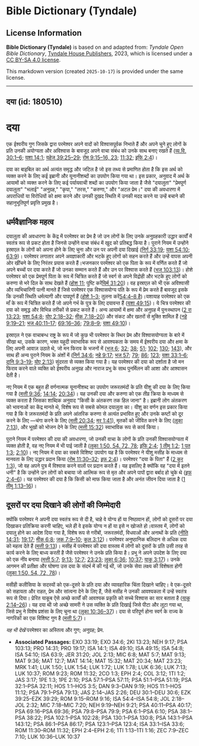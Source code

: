 # Bible Dictionary (Tyndale)

## License Information

**Bible Dictionary (Tyndale)** is based on and adapted from: _Tyndale Open Bible Dictionary_, [Tyndale House Publishers](https://tyndaleopenresources.com/), 2023, which is licensed under a [CC BY-SA 4.0 license](https://creativecommons.org/licenses/by-sa/4.0/legalcode.en).

This markdown version (created `2025-10-17`) is provided under the same license.



--------------------------------

## दया (id: 180510)

दया
===

एक ईश्वरीय गुण जिसके द्वारा परमेश्वर अपने वादों को विश्वासपूर्वक निभाते हैं और अपने चुने हुए लोगों के प्रति उनकी अयोग्यता और अविश्वास के बावजूद अपने वाचा संबंध को उनके साथ बनाए रखते हैं ([व्य.वि. 30:1–6](https://ref.ly/Deut30:1-Deut30:6); [यशा 14:1](https://ref.ly/Isa14:1); [यहेज 39:25–29](https://ref.ly/Ezek39:25-Ezek39:29); [रोम 9:15–16, 23](https://ref.ly/Rom9:15-Rom9:16); [11:32](https://ref.ly/Rom11:32); [इफि 2:4](https://ref.ly/Eph2:4))। 

दया का बाइबिल का अर्थ अत्यंत समृद्ध और जटिल है जो इस तथ्य से प्रमाणित होता है कि इस अर्थ को व्यक्त करने के लिए कई इब्रानी और यूनानीशब्दों का उपयोग किया गया था। इस प्रकार, अनुवाद में अर्थ के आयामों को व्यक्त करने के लिए कई पर्यायवाची शब्दों का उपयोग किया जाता है जैसे "दयालुता" "प्रेमपूर्ण दयालुता" "भलाई" "अनुग्रह," "कृपा," "तरस," "करुणा," और "अटल प्रेम।" दया की अवधारणा में अपराधियों या विरोधियों को क्षमा करने और उनकी दुखद स्थिति में उनकी मदद करने या उन्हें बचाने की सहानुभूतिपूर्ण प्रवृत्ति प्रमुख है।

धर्मवैज्ञानिक महत्व
-------------------

दयालुता की अवधारणा के केंद्र में परमेश्वर का प्रेम है जो उन लोगों के लिए उनके अनुग्रहकारी उद्धार कार्यों में स्वतंत्र रूप से प्रकट होता है जिनसे उन्होंने वाचा संबंध में खुद को प्रतिबद्ध किया है। पुराने नियम में उन्होंने इस्राएल के लोगों को अपना होने के लिए चुना और उन पर अपनी दया दिखाई ([निर्ग 33:19](https://ref.ly/Exod33:19); [यशा 54:10](https://ref.ly/Isa54:10); [63:9](https://ref.ly/Isa63:9))। परमेश्वर लगातार अपने अवज्ञाकारी और भटके हुए लोगों को सहन करते हैं और उन्हें वापस अपनी ओर खींचने के लिए निरंतर प्रयास करते हैं।भजनकार परमेश्वर को एक पिता के रूप में वर्णित करते हैं जो अपने बच्चों पर दया करते हैं जो उनका सम्मान करते हैं और उन पर विश्वास करते हैं ([भज 103:13](https://ref.ly/Ps103:13))। होशे परमेश्वर को एक प्रेमपूर्ण पिता के रूप में चित्रित करते हैं जो स्वर्ग से अपने विद्रोही और भटके हुए लोगों को करुणा से भरे दिल के साथ देखते हैं ([होश 11](https://ref.ly/Hos11:1-Hos11:12); पुष्टि करें[यिर्म 31:20](https://ref.ly/Jer31:20))। वह इस्राएल को भी एक अविश्वासी और व्यभिचारिणी पत्नी मानते हैं जिसे परमेश्वर एक विश्वासयोग्य पति के रूप में प्रेम करते हैं बावजूद इसके कि उनकी स्थिति धर्मत्यागी और पापपूर्ण हैं ([होशे 1–3](https://ref.ly/Hos1:1-Hos3:5); तुलना करें[54:4–8 है](https://ref.ly/Isa54:4-Isa54:8))।यशायाह परमेश्वर को एक माँ के रूप में चित्रित करते हैं जो अपने गर्भ के पुत्र के लिए दयावन्त हैं ([यशा 49:15](https://ref.ly/Isa49:15))। ये चित्र परमेश्वर की दया को समृद्ध और विभिन्न तरीकों से प्रकट करते हैं। अन्य आयामों में क्षमा और अनुग्रह में पुनःस्थापन ([2 रा 13:23](https://ref.ly/2Kgs13:23); [यशा 54:8](https://ref.ly/Isa54:8); [योए 2:18–32](https://ref.ly/Joel2:18-Joel2:32); [मीक 7:18–20](https://ref.ly/Mic7:18-Mic7:20)) और संकट और खतरों से मुक्ति शामिल हैं ([नहे 9:19–21](https://ref.ly/Neh9:19-Neh9:21); [भज 40:11–17](https://ref.ly/Ps40:11-Ps40:17); [69:16–36](https://ref.ly/Ps69:16-Ps69:36); [79:8–9](https://ref.ly/Ps79:8-Ps79:9); [यशा 49:10](https://ref.ly/Isa49:10))।

इस्राएल ने एक वाचाबन्ध राष्ट्र के रूप में जो कुछ भी परमेश्वर के स्थिर प्रेम और विश्वासयोग्यता के बारे में सीखा था, उसके कारण, भक्त यहूदी स्वाभाविक रूप से आवश्यकता के समय में ईश्वरीय दया और क्षमा के लिए अपनी आवाज़ उठाते थे, जो मन फिराव के भजनों में ([भज 6](https://ref.ly/Ps6:1-Ps6:10); [32](https://ref.ly/Ps32:1-Ps32:11); [38](https://ref.ly/Ps38:1-Ps38:22); [51](https://ref.ly/Ps51:1-Ps51:19); [102](https://ref.ly/Ps102:1-Ps102:28); [130](https://ref.ly/Ps130:1-Ps130:8); [143](https://ref.ly/Ps143:1-Ps143:12)), और साथ ही अन्य पुराने नियम के अंशों में ([निर्ग 34:6](https://ref.ly/Exod34:6); [नहे 9:17](https://ref.ly/Neh9:17); [भज 57](https://ref.ly/Ps57:1-Ps57:11); [79](https://ref.ly/Ps79:1-Ps79:13); [86](https://ref.ly/Ps86:1-Ps86:17); [123](https://ref.ly/Ps123:1-Ps123:4); [यशा 33:1–6](https://ref.ly/Isa33:1-Isa33:6); [दानि 9:3–19](https://ref.ly/Dan9:3-Dan9:19); [योए 2:13](https://ref.ly/Joel2:13)) सुंदरता से व्यक्त किया गया है। यह परमेश्वर की दया को दर्शाता है जो मन फिराव करने वाले व्यक्ति को ईश्वरीय अनुग्रह और नाराज प्रभु के साथ पुनर्मिलन की आशा और आश्वासन देती है।

नए नियम में एक बहुत ही वर्णनात्मक यूनानीशब्द का उपयोग जरूरतमंदों के प्रति यीशु की दया के लिए किया गया है ([मत्ती 9:36](https://ref.ly/Matt9:36); [14:14](https://ref.ly/Matt14:14); [20:34](https://ref.ly/Matt20:34))। यह उनकी दया और करुणा को एक तीव्र क्रिया के माध्यम से व्यक्त करता है जिसका शाब्दिक अनुवाद "किसी के अंतकरण तक हिल जाना" है। इब्रानी लोग अंतकरण को भावनाओं का केंद्र मानते थे, विशेष रूप से सबसे कोमल दयालुता का। यीशु का वर्णन इस प्रकार किया गया है कि वे ज़रूरतमंदों के प्रति अपने आंतरिक करुणा से अत्यंत प्रभावित हुए और उनके कष्टों को दूर करने के लिए —चंगा करने के लिए ([मत्ती 20:34](https://ref.ly/Matt20:34); [मर 1:41](https://ref.ly/Mark1:41)), मृतकों को जीवित करने के लिए ([लूका 7:13](https://ref.ly/Luke7:13)), और भूखों को भोजन देने के लिए ([मत्ती 15:32](https://ref.ly/Matt15:32)) स्वाभाविक रूप से कार्य किया।

पुराने नियम में परमेश्वर की दया की अवधारणा, जो उनकी वाचा के लोगों के प्रति उनकी विश्वासयोग्यता में व्यक्त होती है, वह नए नियम में भी पाई जाती है ([लूका 1:50, 54, 72, 78](https://ref.ly/Luke1:50); [इफि 2:4](https://ref.ly/Eph2:4); [1 तीमु 1:2](https://ref.ly/1Tim1:2); [1 पत 1:3](https://ref.ly/1Pet1:3); [2:10](https://ref.ly/1Pet2:10))। नए नियम में दया का सबसे विशिष्ट उपयोग यह है कि परमेश्वर ने यीशु मसीह के माध्यम से मानवता के लिए उद्धार प्रदान किया ([रोम 11:30–32](https://ref.ly/Rom11:30-Rom11:32); [इफ 2:4](https://ref.ly/Eph2:4))। परमेश्वर "दया के पिता" हैं ([2 कुर 1:3](https://ref.ly/2Cor1:3)), जो वह अपने पुत्र में विश्वास करने वालों पर प्रदान करते हैं। यह इसलिए है क्योंकि वह "दया में इतने धनी" है कि उन्होंने उन लोगों को बचाया जो आत्मिक रूप से मृत और अपने पापों द्वारा बर्बाद हो चुके थे ([इफ 2:4–6](https://ref.ly/Eph2:4-Eph2:6))। यह परमेश्वर की दया है कि किसी को माफ किया जाता है और अनंत जीवन दिया जाता है ([1 तीमु 1:13–16](https://ref.ly/1Tim1:13-1Tim1:16))। 

दूसरों पर दया दिखाने की लोगों की जिम्मेदारी
-------------------------------------------

क्योंकि परमेश्वर ने अपनी दया स्वतंत्र रूप से दी है, चाहे वे योग्य हों या निष्ठावान हों, लोगों को दूसरों पर दया दिखाकर प्रतिक्रिया करनी चाहिए, भले ही वे इसके योग्य न हों या इसे न खोजते हो।वास्तव में, लोगों को दयालु होने का आदेश दिया गया है, विशेष रूप से गरीबों, जरूरतमंदों, विधवाओं और अनाथों के प्रति ([नीति 14:31](https://ref.ly/Prov14:31); [19:17](https://ref.ly/Prov19:17); [मीक 6:8](https://ref.ly/Mic6:8); [जक 7:9–10](https://ref.ly/Zech7:9-Zech7:10); [कुल 3:12](https://ref.ly/Col3:12))। परमेश्वर अनुष्ठानिक बलिदान से अधिक दया को महत्व देते हैं ([मत्ती 9:13](https://ref.ly/Matt9:13))। मसीह में परमेश्वर की दया वास्तव में लोगों को दूसरों के प्रति उसी तरह से कार्य करने के लिए बाध्य करती है जैसे परमेश्वर ने उनके प्रति किया है। प्रभु ने अपने उपदेश के लिए दया को एक नींव बनाया ([मत्ती 5:7](https://ref.ly/Matt5:7); [9:13](https://ref.ly/Matt9:13); [12:7](https://ref.ly/Matt12:7); [23:23](https://ref.ly/Matt23:23); [लूका 6:36](https://ref.ly/Luke6:36); [10:37](https://ref.ly/Luke10:37); [याकू 3:17](https://ref.ly/Jas3:17))। उनके आगमन की प्रतीक्षा और घोषणा उस दया के संदर्भ में की गई थी, जो उनके सेवा लक्ष्य की विशेषता होगी ([लूका 1:50, 54, 72, 78](https://ref.ly/Luke1:50))। 

मसीही कलीसिया के सदस्यों को एक\-दूसरे के प्रति दया और व्यावहारिक चिंता दिखाने चाहिए। वे एक\-दूसरे को सहायता और राहत, प्रेम और सांत्वना देने के लिए हैं, जैसे मसीह ने उनकी आवश्यकता में उन्हें स्वतंत्र रूप से दिया। प्रेरित याकूब ऐसे अच्छे कार्यों की आवश्यक प्रकृति को सच्चे विश्वास का सार बताता है ([याकू 2:14–26](https://ref.ly/Jas2:14-Jas2:26))। यह दया थी जो अच्छे सामरी ने उस व्यक्ति के प्रति दिखाई जिसे पीटा और लूटा गया था, जिसे प्रभु ने विशेष प्रशंसा के लिए चुना था ([लूका 10:36–37](https://ref.ly/Luke10:36-Luke10:37))। दया से परिपूर्ण होना स्वर्ग के राज्य के नागरिकों का एक विशिष्ट गुण है ([मत्ती 5:7](https://ref.ly/Matt5:7))।

*यह भी देखें* परमेश्वर का अस्तित्व और गुण; अनुग्रह; प्रेम.

* **Associated Passages:** EXO 33:19; EXO 34:6; 2KI 13:23; NEH 9:17; PSA 103:13; PRO 14:31; PRO 19:17; ISA 14:1; ISA 49:10; ISA 49:15; ISA 54:8; ISA 54:10; ISA 63:9; JER 31:20; JOL 2:13; MIC 6:8; MAT 5:7; MAT 9:13; MAT 9:36; MAT 12:7; MAT 14:14; MAT 15:32; MAT 20:34; MAT 23:23; MRK 1:41; LUK 1:50; LUK 1:54; LUK 1:72; LUK 1:78; LUK 6:36; LUK 7:13; LUK 10:37; ROM 9:23; ROM 11:32; 2CO 1:3; EPH 2:4; COL 3:12; 1TI 1:2; JAS 3:17; 1PE 1:3; 1PE 2:10; PSA 57:1–PSA 57:11; PSA 51:1–PSA 51:19; PSA 32:1–PSA 32:11; HOS 1:1–HOS 3:5; DAN 9:3–DAN 9:19; HOS 11:1–HOS 11:12; PSA 79:1–PSA 79:13; JAS 2:14–JAS 2:26; DEU 30:1–DEU 30:6; EZK 39:25–EZK 39:29; ROM 9:15–ROM 9:16; ISA 54:4–ISA 54:8; JOL 2:18–JOL 2:32; MIC 7:18–MIC 7:20; NEH 9:19–NEH 9:21; PSA 40:11–PSA 40:17; PSA 69:16–PSA 69:36; PSA 79:8–PSA 79:9; PSA 6:1–PSA 6:10; PSA 38:1–PSA 38:22; PSA 102:1–PSA 102:28; PSA 130:1–PSA 130:8; PSA 143:1–PSA 143:12; PSA 86:1–PSA 86:17; PSA 123:1–PSA 123:4; ISA 33:1–ISA 33:6; ROM 11:30–ROM 11:32; EPH 2:4–EPH 2:6; 1TI 1:13–1TI 1:16; ZEC 7:9–ZEC 7:10; LUK 10:36–LUK 10:37

